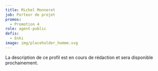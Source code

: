 ```yaml
---
title: Michel Monneret
job: Porteur de projet
promos:
  - Promotion 4
role: agent-public
defis:
  - Enki
image: img/placeholder_homme.svg
---
```

La description de ce profil est en cours de rédaction et sera disponible prochainement.
